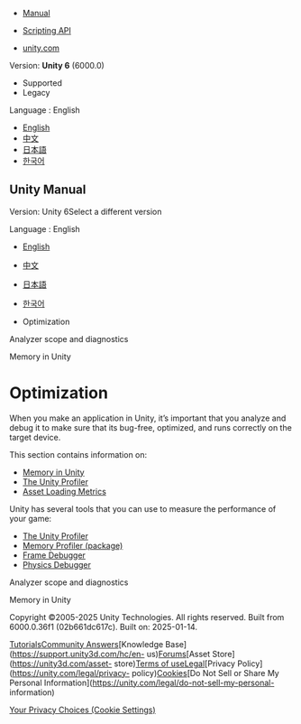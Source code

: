 [](https://docs.unity3d.com)

  * [Manual](../Manual/index.html)
  * [Scripting API](../ScriptReference/index.html)

  * [unity.com](https://unity.com/)

Version: **Unity 6** (6000.0)

  * Supported
  * Legacy

Language : English

  * [English](/Manual/analysis.html)
  * [中文](/cn/current/Manual/analysis.html)
  * [日本語](/ja/current/Manual/analysis.html)
  * [한국어](/kr/current/Manual/analysis.html)

[](https://docs.unity3d.com)

## Unity Manual

Version: Unity 6Select a different version

Language : English

  * [English](/Manual/analysis.html)
  * [中文](/cn/current/Manual/analysis.html)
  * [日本語](/ja/current/Manual/analysis.html)
  * [한국어](/kr/current/Manual/analysis.html)

  * Optimization

[](analyzer-scope-and-diagnostics.html)

Analyzer scope and diagnostics

[](performance-memory.html)

Memory in Unity

# Optimization

When you make an application in Unity, it’s important that you analyze and
debug it to make sure that its bug-free, optimized, and runs correctly on the
target device.

This section contains information on:

  * [Memory in Unity](performance-memory-overview.html)
  * [The Unity Profiler](Profiler.html)
  * [Asset Loading Metrics](AsyncReadManagerMetrics.html)

Unity has several tools that you can use to measure the performance of your
game:

  * [The Unity Profiler](Profiler.html)
  * [Memory Profiler (package)](https://docs.unity3d.com/Packages/com.unity.memoryprofiler@latest)
  * [Frame Debugger](FrameDebugger.html)
  * [Physics Debugger](PhysicsDebugVisualization.html)

[](analyzer-scope-and-diagnostics.html)

Analyzer scope and diagnostics

[](performance-memory.html)

Memory in Unity

Copyright ©2005-2025 Unity Technologies. All rights reserved. Built from
6000.0.36f1 (02b661dc617c). Built on: 2025-01-14.

[Tutorials](https://learn.unity.com/)[Community
Answers](https://answers.unity3d.com)[Knowledge
Base](https://support.unity3d.com/hc/en-
us)[Forums](https://forum.unity3d.com)[Asset Store](https://unity3d.com/asset-
store)[Terms of
use](https://docs.unity3d.com/Manual/TermsOfUse.html)[Legal](https://unity.com/legal)[Privacy
Policy](https://unity.com/legal/privacy-
policy)[Cookies](https://unity.com/legal/cookie-policy)[Do Not Sell or Share
My Personal Information](https://unity.com/legal/do-not-sell-my-personal-
information)

[Your Privacy Choices (Cookie Settings)](javascript:void\(0\);)

